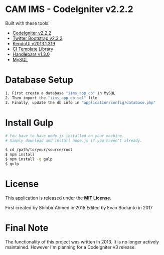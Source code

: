 # CAM IMS - CodeIgniter v2.2.2

Built with these tools:

* [CodeIgniter v2.2.2](http://www.codeigniter.com/)
* [Twitter Bootstrap v2.3.2](http://getbootstrap.com/2.3.2/)
* [KendoUI v2013.1.319](http://www.kendoui.com/)
* [CI Template Library](http://williamsconcepts.com/ci/codeigniter/libraries/template/)
* [Handlebars v1.3.0](http://handlebarsjs.com/)
* [MySQL](http://www.mysql.com/)

Database Setup
==============

```bash
1. First create a database "iims_app_db" in MySQL
2. Then import the "iims_app_db.sql" file
3. Finally, update the db info in "application/config/database.php"
```

Install Gulp
============

```bash
# You have to have node.js installed on your machine.
# Simply download and install node.js if you haven't already.

$ cd /path/to/your/source/root
$ npm install
$ npm install -g gulp
$ gulp
```

License
=======
This application is released under the [**MIT License**](http://www.opensource.org/licenses/MIT).

First created by Shibbir Ahmed in 2015
Edited by Evan Budianto in 2017

Final Note
==========
The functionality of this project was written in 2013. It is no longer actively maintained. However I'm planning for a CodeIgniter v3 release.